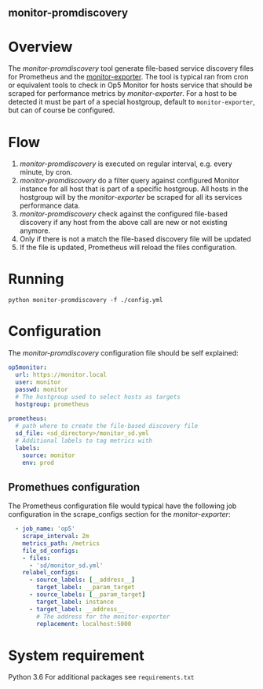 monitor-promdiscovery
------------------------

# Overview
The *monitor-promdiscovery* tool generate file-based service discovery files for Prometheus and the [monitor-exporter](https://bitbucket.org/opsdis/monitor-exporter). 
The tool is typical ran from cron or equivalent tools to check in Op5 Monitor for hosts service that should be scraped for performance metrics by *monitor-exporter*.  For a host to be detected it must be part of a special hostgroup, default to `monitor-exporter`, but can of course be configured.

# Flow

 1. *monitor-promdiscovery* is executed on regular interval, e.g. every minute, by cron.
 2. *monitor-promdiscovery* do a filter query against configured Monitor instance for all host that is part of a specific hostgroup. All hosts in the hostgroup will by the *monitor-exporter* be scraped for all its services performance data. 
 3. *monitor-promdiscovery* check against the configured file-based discovery if any host from the above call are new or not existing anymore.
 4. Only if there is not a match the file-based discovery file will be updated
 5. If the file is updated, Prometheus will reload the files configuration.

# Running 
	python monitor-promdiscovery -f ./config.yml

# Configuration
The *monitor-promdiscovery* configuration file should be self explained:
```yaml
op5monitor:  
  url: https://monitor.local  
  user: monitor  
  passwd: monitor  
  # The hostgroup used to select hosts as targets  
  hostgroup: prometheus  
  
prometheus:  
  # path where to create the file-based discovery file  
  sd_file: <sd_directory>/monitor_sd.yml  
  # Additional labels to tag metrics with  
  labels:  
    source: monitor  
    env: prod
``` 

## Promethues configuration
The Prometheus configuration file would typical have the following job configuration in the scrape_configs section for the *monitor-exporter*:  
```yaml
  - job_name: 'op5'
    scrape_interval: 2m
    metrics_path: /metrics
    file_sd_configs:
    - files:
      - 'sd/monitor_sd.yml'
    relabel_configs:
      - source_labels: [__address__]
        target_label: __param_target
      - source_labels: [__param_target]
        target_label: instance
      - target_label: __address__
        # The address for the monitor-exporter
        replacement: localhost:5000
```

# System requirement
Python 3.6
For additional packages see `requirements.txt`


